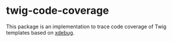 # twig-code-coverage
This package is an implementation to trace code coverage of Twig templates based on [xdebug](https://xdebug.org/).


